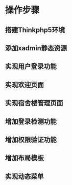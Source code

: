 # 操作步骤


## 搭建Thinkphp5环境


## 添加xadmin静态资源


## 实现用户登录功能


## 实现欢迎页面


## 实现宿舍楼管理页面


## 增加登录检测功能


## 增加权限验证功能


## 增加布局模板


## 实现动态菜单
